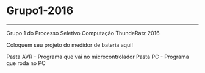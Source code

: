 # Grupo1-2016
-----
Grupo 1 do Processo Seletivo Computação ThundeRatz 2016

Coloquem seu projeto do medidor de bateria aqui!

Pasta AVR - Programa que vai no microcontrolador
Pasta PC - Programa que roda no PC
